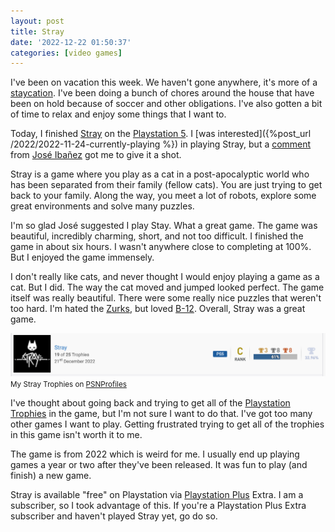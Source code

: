 ```yaml
---
layout: post
title: Stray
date: '2022-12-22 01:50:37'
categories: [video games]
---
```


I've been on vacation this week. We haven't gone anywhere, it's more of a [staycation](https://en.wikipedia.org/wiki/Staycation). I've been doing a bunch of chores around the house that have been on hold because of soccer and other obligations. I've also gotten a bit of time to relax and enjoy some things that I want to.

Today, I finished [Stray](https://stray.game) on the [Playstation 5](https://www.playstation.com/en-us/ps5/). I [was interested]({%post_url /2022/2022-11-24-currently-playing %}) in playing Stray, but a [comment](https://mastodon.social/@Llokalla/109396143069427790) from [José Ibañez](https://mastodon.social/@Llokalla) got me to give it a shot.

Stray is a game where you play as a cat in a post-apocalyptic world who has been separated from their family (fellow cats). You are just trying to get back to your family. Along the way, you meet a lot of robots, explore some great environments and solve many puzzles.

I'm so glad José suggested I play Stay. What a great game. The game was beautiful, incredibly charming, short, and not too difficult. I finished the game in about six hours. I wasn't anywhere close to completing at 100%. But I enjoyed the game immensely.

I don't really like cats, and never thought I would enjoy playing a game as a cat. But I did. The way the cat moved and jumped looked perfect. The game itself was really beautiful. There were some really nice puzzles that weren't too hard. I'm hated the [Zurks](https://stray.fandom.com/wiki/Zurks), but loved [B-12](https://stray.fandom.com/wiki/B-12). Overall, Stray was a great game.

<div class="py-3">
	<div class="card shadow-sm">
		<img class="img-fluid" src="/public/images/2022/stray/trophies.png">
		<div class="card-body mx-auto">
			<small>My Stray Trophies on <a href="https://psnprofiles.com/">PSNProfiles</a></small>
		</div>
	</div>
</div>

I've thought about going back and trying to get all of the [Playstation Trophies](https://en.wikipedia.org/wiki/PlayStation_Network#Trophies) in the game, but I'm not sure I want to do that. I've got too many other games I want to play. Getting frustrated trying to get all of the trophies in this game isn't worth it to me. &nbsp;

The game is from 2022 which is weird for me. I usually end up playing games a year or two after they've been released. It was fun to play (and finish) a new game.

Stray is available "free" on Playstation via [Playstation Plus](https://www.playstation.com/en-us/ps-plus/) Extra. I am a subscriber, so I took advantage of this. If you're a Playstation Plus Extra subscriber and haven't played Stray yet, go do so.

